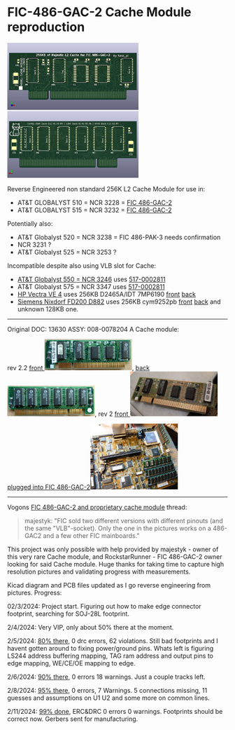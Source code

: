 # FIC-486-GAC-2 Cache Module reproduction
[<img src="front render c.jpg" width='300'>](/front%20render.png?raw=true) [<img src="back render c.jpg" width='300'>](/back%20render.png?raw=true)

Reverse Engineered non standard 256K L2 Cache Module for use in:

- AT&T GLOBALYST 510 = NCR 3228 = [FIC 486-GAC-2](https://theretroweb.com/motherboards/s/fic-486-gac-2)
- AT&T GLOBALYST 515 = NCR 3232 = [FIC 486-GAC-2](https://theretroweb.com/motherboards/s/fic-486-gac-2)

Potentially also:
- AT&T Globalyst 520 = NCR 3238 = FIC 486-PAK-3 needs confirmation
- NCR 3231 ?
- AT&T Globalyst 525 = NCR 3253 ?

Incompatible despite also using VLB slot for Cache:
- [AT&T Globalyst 550 = NCR 3246](https://theretroweb.com/motherboards/s/atandt,-inc.-at-and-t,-inc.-globalyst-550-c) uses [517-0002811](/not%20compatible%20proprietary%20vlb%20cache%20modules/ATT-Globalyst_550_575.jpg)
- AT&T Globalyst 575 = NCR 3347 uses [517-0002811](/not%20compatible%20proprietary%20vlb%20cache%20modules/ATT-Globalyst_550_575.jpg)
- [HP Vectra VE 4](https://theretroweb.com/motherboards/s/hp-vectra-ve-4-xxx-d3501) uses 256KB D2465A/IDT 7MP6190 [front](/not%20compatible%20proprietary%20vlb%20cache%20modules/HP%20Vectra%20VE%204%20256%20KB%20Cache%20D2465A.webp?raw=true) [back](/not%20compatible%20proprietary%20vlb%20cache%20modules/HP%20Vectra%20VE%204%20256%20KB%20Cache%20D2465A%20back.webp?raw=true)
- [Siemens Nixdorf FD200 D882](https://theretroweb.com/motherboards/s/siemens-nixdorf-system-board-d882) uses 256KB cym9252pb [front](/not%20compatible%20proprietary%20vlb%20cache%20modules/Siemens%20Nixdorf%20FD200%20D882%20cym9252pb.JPG?raw=true) [back](/not%20compatible%20proprietary%20vlb%20cache%20modules/Siemens%20Nixdorf%20FD200%20D882%20cym9252pb%20back.JPG?raw=true) and unknown 128KB one.

-----
Original DOC: 13630 ASSY: 008-0078204 A Cache module:

rev 2.2 [front <img src="P1220276c.jpg" width='200'>](/P1220276.JPG?raw=true), [back <img src="P1220275c.jpg" width='200'>](/P1220275.JPG?raw=true), rev 2 [front <img src="DOC13630c.jpg" width='200'>](/DOC13630.jpg?raw=true)

[plugged into FIC 486-GAC-2<img src="P1220281c.jpg" width='200'>](/P1220281.JPG?raw=true)

-----
Vogons [FIC 486-GAC-2 and proprietary cache module](https://www.vogons.org/viewtopic.php?f=46&t=94550) thread:
>majestyk: "FIC sold two different versions with different pinouts (and the same "VLB"-socket). Only the one in the pictures works on a 486-GAC2 and a few other FIC mainboards."

This project was only possible with help provided by majestyk - owner of this very rare Cache module, and RockstarRunner - FIC 486-GAC-2 owner looking for said Cache module. Huge thanks for taking time to capture high resolution pictures and validating progress with measurements.

Kicad diagram and PCB files updated as I go reverse engineering from pictures. Progress:

02/3/2024: Project start. Figuring out how to make edge connector footprint, searching for SOJ-28L footprint.

2/4/2024: Very VIP, only about 50% there at the moment.

2/5/2024: [80% there](/FIC%20486-GAC-2%20cache%20coast%20VIP%2080%25.png), 0 drc errors, 62 violations. Still bad footprints and I havent gotten around to fixing power/ground pins. Whats left is figuring LS244 address buffering mapping, TAG ram address and output pins to edge mapping, WE/CE/OE mapping to edge.

2/6/2024: [90% there](/FIC%20486-GAC-2%20cache%20coast%20VIP%2090%25.png), 0 errors 18 warnings. Just a couple tracks left.

2/8/2024: [95% there](/FIC%20486-GAC-2%20cache%20coast%20VIP%2095%25.png), 0 errors, 7 Warnings. 5 connections missing, 11 guesses and assumptions on U1 U2 and some more on common lines.

2/11/2024: [99% done](/FIC%20486-GAC-2%20cache%20coast%20VIP%2099%25.png), ERC&DRC 0 errors 0 warnings. Footprints should be correct now. Gerbers sent for manufacturing.
